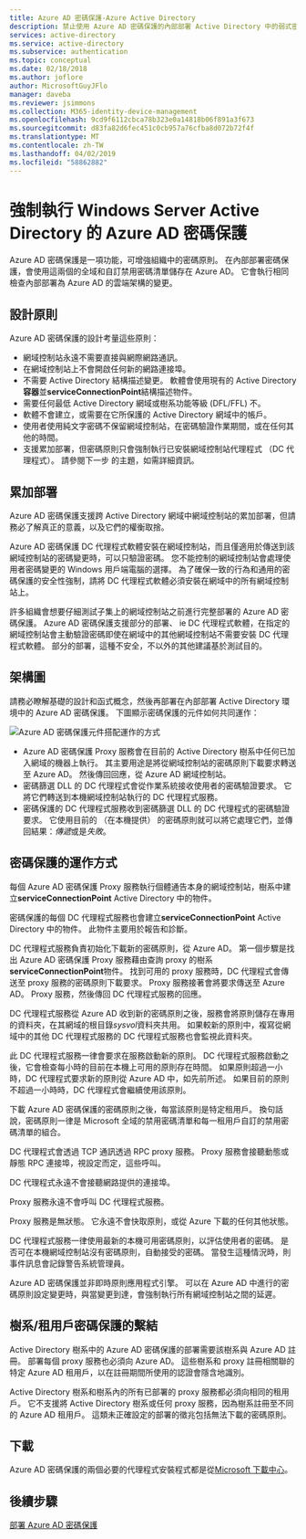 ```yaml
---
title: Azure AD 密碼保護-Azure Active Directory
description: 禁止使用 Azure AD 密碼保護的內部部署 Active Directory 中的弱式密碼
services: active-directory
ms.service: active-directory
ms.subservice: authentication
ms.topic: conceptual
ms.date: 02/18/2018
ms.author: joflore
author: MicrosoftGuyJFlo
manager: daveba
ms.reviewer: jsimmons
ms.collection: M365-identity-device-management
ms.openlocfilehash: 9cd9f6112cbca78b323e0a14818b06f891a3f673
ms.sourcegitcommit: d83fa82d6fec451c0cb957a76cfba8d072b72f4f
ms.translationtype: MT
ms.contentlocale: zh-TW
ms.lasthandoff: 04/02/2019
ms.locfileid: "58862882"
---
```

# <a name="enforce-azure-ad-password-protection-for-windows-server-active-directory"></a>強制執行 Windows Server Active Directory 的 Azure AD 密碼保護

Azure AD 密碼保護是一項功能，可增強組織中的密碼原則。 在內部部署密碼保護，會使用這兩個的全域和自訂禁用密碼清單儲存在 Azure AD。 它會執行相同檢查內部部署為 Azure AD 的雲端架構的變更。

## <a name="design-principles"></a>設計原則

Azure AD 密碼保護的設計考量這些原則：

* 網域控制站永遠不需要直接與網際網路通訊。
* 在網域控制站上不會開啟任何新的網路連接埠。
* 不需要 Active Directory 結構描述變更。 軟體會使用現有的 Active Directory**容器**並**serviceConnectionPoint**結構描述物件。
* 需要任何最低 Active Directory 網域或樹系功能等級 (DFL/FFL) 不。
* 軟體不會建立，或需要在它所保護的 Active Directory 網域中的帳戶。
* 使用者使用純文字密碼不保留網域控制站，在密碼驗證作業期間，或在任何其他的時間。
* 支援累加部署，但密碼原則只會強制執行已安裝網域控制站代理程式 （DC 代理程式）。 請參閱下一步 的主題，如需詳細資訊。

## <a name="incremental-deployment"></a>累加部署

Azure AD 密碼保護支援跨 Active Directory 網域中網域控制站的累加部署，但請務必了解真正的意義，以及它們的權衡取捨。

Azure AD 密碼保護 DC 代理程式軟體安裝在網域控制站，而且僅適用於傳送到該網域控制站的密碼變更時，可以只驗證密碼。 您不能控制的網域控制站會處理使用者密碼變更的 Windows 用戶端電腦的選擇。 為了確保一致的行為和通用的密碼保護的安全性強制，請將 DC 代理程式軟體必須安裝在網域中的所有網域控制站上。

許多組織會想要仔細測試子集上的網域控制站之前進行完整部署的 Azure AD 密碼保護。 Azure AD 密碼保護支援部分的部署、 ie DC 代理程式軟體，在指定的網域控制站會主動驗證密碼即使在網域中的其他網域控制站不需要安裝 DC 代理程式軟體。 部分的部署，這種不安全，不以外的其他建議基於測試目的。

## <a name="architectural-diagram"></a>架構圖

請務必瞭解基礎的設計和函式概念，然後再部署在內部部署 Active Directory 環境中的 Azure AD 密碼保護。 下圖顯示密碼保護的元件如何共同運作：

![Azure AD 密碼保護元件搭配運作的方式](./media/concept-password-ban-bad-on-premises/azure-ad-password-protection.png)

* Azure AD 密碼保護 Proxy 服務會在目前的 Active Directory 樹系中任何已加入網域的機器上執行。 其主要用途是將從網域控制站的密碼原則下載要求轉送至 Azure AD。 然後傳回回應，從 Azure AD 網域控制站。
* 密碼篩選 DLL 的 DC 代理程式會從作業系統接收使用者的密碼驗證要求。 它將它們轉送到本機網域控制站執行的 DC 代理程式服務。
* 密碼保護的 DC 代理程式服務收到密碼篩選 DLL 的 DC 代理程式的密碼驗證要求。 它使用目前的 （在本機提供） 的密碼原則就可以將它處理它們，並傳回結果：*傳遞*或是*失敗*。

## <a name="how-password-protection-works"></a>密碼保護的運作方式

每個 Azure AD 密碼保護 Proxy 服務執行個體通告本身的網域控制站，樹系中建立**serviceConnectionPoint** Active Directory 中的物件。

密碼保護的每個 DC 代理程式服務也會建立**serviceConnectionPoint** Active Directory 中的物件。 此物件主要用於報告和診斷。

DC 代理程式服務負責初始化下載新的密碼原則，從 Azure AD。 第一個步驟是找出 Azure AD 密碼保護 Proxy 服務藉由查詢 proxy 的樹系**serviceConnectionPoint**物件。 找到可用的 proxy 服務時，DC 代理程式會傳送至 proxy 服務的密碼原則下載要求。 Proxy 服務接著會將要求傳送至 Azure AD。 Proxy 服務，然後傳回 DC 代理程式服務的回應。

DC 代理程式服務從 Azure AD 收到新的密碼原則之後，服務會將原則儲存在專用的資料夾，在其網域的根目錄*sysvol*資料夾共用。 如果較新的原則中，複寫從網域中的其他 DC 代理程式服務的 DC 代理程式服務也會監視此資料夾。

此 DC 代理程式服務一律會要求在服務啟動新的原則。 DC 代理程式服務啟動之後，它會檢查每小時的目前在本機上可用的原則存在時間。 如果原則超過一小時，DC 代理程式要求新的原則從 Azure AD 中，如先前所述。 如果目前的原則不超過一小時時，DC 代理程式會繼續使用該原則。

下載 Azure AD 密碼保護的密碼原則之後，每當該原則是特定租用戶。 換句話說，密碼原則一律是 Microsoft 全域的禁用密碼清單和每一租用戶自訂的禁用密碼清單的組合。

DC 代理程式會透過 TCP 通訊透過 RPC proxy 服務。 Proxy 服務會接聽動態或靜態 RPC 連接埠，視設定而定，這些呼叫。

DC 代理程式永遠不會接聽網路提供的連接埠。

Proxy 服務永遠不會呼叫 DC 代理程式服務。

Proxy 服務是無狀態。 它永遠不會快取原則，或從 Azure 下載的任何其他狀態。

DC 代理程式服務一律使用最新的本機可用密碼原則，以評估使用者的密碼。 是否可在本機網域控制站沒有密碼原則，自動接受的密碼。 當發生這種情況時，則事件訊息會記錄警告系統管理員。

Azure AD 密碼保護並非即時原則應用程式引擎。 可以在 Azure AD 中進行的密碼原則設定變更時，與當變更到達，會強制執行所有網域控制站之間的延遲。

## <a name="foresttenant-binding-for-password-protection"></a>樹系/租用戶密碼保護的繫結

Active Directory 樹系中的 Azure AD 密碼保護的部署需要該樹系與 Azure AD 註冊。 部署每個 proxy 服務也必須向 Azure AD。 這些樹系和 proxy 註冊相關聯的特定 Azure AD 租用戶，以在註冊期間所使用的認證會隱含地識別。

Active Directory 樹系和樹系內的所有已部署的 proxy 服務都必須向相同的租用戶。 它不支援將 Active Directory 樹系或任何 proxy 服務，因為樹系註冊至不同的 Azure AD 租用戶。 這類未正確設定的部署的徵兆包括無法下載的密碼原則。

## <a name="download"></a>下載

Azure AD 密碼保護的兩個必要的代理程式安裝程式都是從[Microsoft 下載中心](https://www.microsoft.com/download/details.aspx?id=57071)。

## <a name="next-steps"></a>後續步驟
[部署 Azure AD 密碼保護](howto-password-ban-bad-on-premises-deploy.md)
